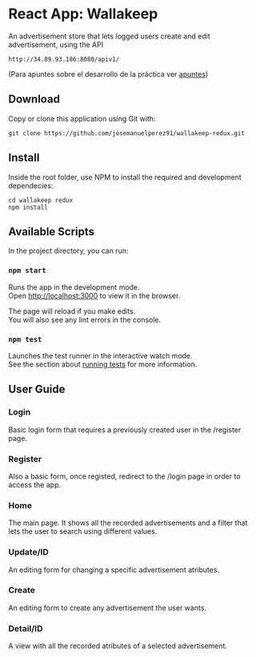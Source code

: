 # React App: Wallakeep

An advertisement store that lets logged users create and edit advertisement, using the API

    http://34.89.93.186:8080/apiv1/

(Para apuntes sobre el desarrollo de la práctica ver [apuntes](./apuntes.md))

## Download

Copy or clone this application using Git with:

    git clone https://github.com/josemanuelperez91/wallakeep-redux.git

## Install

Inside the root folder, use NPM to install the required and development dependecies:

    cd wallakeep redux
    npm install

## Available Scripts

In the project directory, you can run:

### `npm start`

Runs the app in the development mode.<br />
Open [http://localhost:3000](http://localhost:3000) to view it in the browser.

The page will reload if you make edits.<br />
You will also see any lint errors in the console.

### `npm test`

Launches the test runner in the interactive watch mode.<br />
See the section about [running tests](https://facebook.github.io/create-react-app/docs/running-tests) for more information.

## User Guide

### Login

Basic login form that requires a previously created user in the /register page.

### Register

Also a basic form, once registed, redirect to the /login page in order to access the app.

### Home

The main page. It shows all the recorded advertisements and a filter that lets the user to search using different values.

### Update/ID

An editing form for changing a specific advertisement atributes.

### Create

An editing form to create any advertisement the user wants.

### Detail/ID

A view with all the recorded atributes of a selected advertisement.
